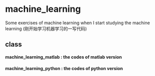 # machine_learning
Some exercises of machine learning when I start studying the machine learning
    (刚开始学习机器学习的一写代码)

## class
#### machine_learning_matlab : the codes of matlab version

#### machine_learning_python : the codes of python version


